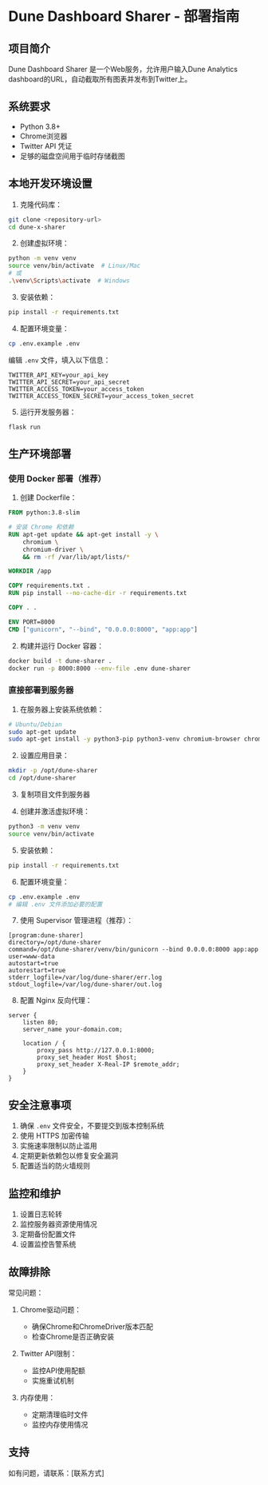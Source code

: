 # Dune Dashboard Sharer - 部署指南

## 项目简介
Dune Dashboard Sharer 是一个Web服务，允许用户输入Dune Analytics dashboard的URL，自动截取所有图表并发布到Twitter上。

## 系统要求
- Python 3.8+
- Chrome浏览器
- Twitter API 凭证
- 足够的磁盘空间用于临时存储截图

## 本地开发环境设置

1. 克隆代码库：
```bash
git clone <repository-url>
cd dune-x-sharer
```

2. 创建虚拟环境：
```bash
python -m venv venv
source venv/bin/activate  # Linux/Mac
# 或
.\venv\Scripts\activate  # Windows
```

3. 安装依赖：
```bash
pip install -r requirements.txt
```

4. 配置环境变量：
```bash
cp .env.example .env
```
编辑 `.env` 文件，填入以下信息：
```
TWITTER_API_KEY=your_api_key
TWITTER_API_SECRET=your_api_secret
TWITTER_ACCESS_TOKEN=your_access_token
TWITTER_ACCESS_TOKEN_SECRET=your_access_token_secret
```

5. 运行开发服务器：
```bash
flask run
```

## 生产环境部署

### 使用 Docker 部署（推荐）

1. 创建 Dockerfile：
```dockerfile
FROM python:3.8-slim

# 安装 Chrome 和依赖
RUN apt-get update && apt-get install -y \
    chromium \
    chromium-driver \
    && rm -rf /var/lib/apt/lists/*

WORKDIR /app

COPY requirements.txt .
RUN pip install --no-cache-dir -r requirements.txt

COPY . .

ENV PORT=8000
CMD ["gunicorn", "--bind", "0.0.0.0:8000", "app:app"]
```

2. 构建并运行 Docker 容器：
```bash
docker build -t dune-sharer .
docker run -p 8000:8000 --env-file .env dune-sharer
```

### 直接部署到服务器

1. 在服务器上安装系统依赖：
```bash
# Ubuntu/Debian
sudo apt-get update
sudo apt-get install -y python3-pip python3-venv chromium-browser chromium-chromedriver
```

2. 设置应用目录：
```bash
mkdir -p /opt/dune-sharer
cd /opt/dune-sharer
```

3. 复制项目文件到服务器

4. 创建并激活虚拟环境：
```bash
python3 -m venv venv
source venv/bin/activate
```

5. 安装依赖：
```bash
pip install -r requirements.txt
```

6. 配置环境变量：
```bash
cp .env.example .env
# 编辑 .env 文件添加必要的配置
```

7. 使用 Supervisor 管理进程（推荐）：
```
[program:dune-sharer]
directory=/opt/dune-sharer
command=/opt/dune-sharer/venv/bin/gunicorn --bind 0.0.0.0:8000 app:app
user=www-data
autostart=true
autorestart=true
stderr_logfile=/var/log/dune-sharer/err.log
stdout_logfile=/var/log/dune-sharer/out.log
```

8. 配置 Nginx 反向代理：
```nginx
server {
    listen 80;
    server_name your-domain.com;

    location / {
        proxy_pass http://127.0.0.1:8000;
        proxy_set_header Host $host;
        proxy_set_header X-Real-IP $remote_addr;
    }
}
```

## 安全注意事项

1. 确保 `.env` 文件安全，不要提交到版本控制系统
2. 使用 HTTPS 加密传输
3. 实施速率限制以防止滥用
4. 定期更新依赖包以修复安全漏洞
5. 配置适当的防火墙规则

## 监控和维护

1. 设置日志轮转
2. 监控服务器资源使用情况
3. 定期备份配置文件
4. 设置监控告警系统

## 故障排除

常见问题：

1. Chrome驱动问题：
   - 确保Chrome和ChromeDriver版本匹配
   - 检查Chrome是否正确安装

2. Twitter API限制：
   - 监控API使用配额
   - 实施重试机制

3. 内存使用：
   - 定期清理临时文件
   - 监控内存使用情况

## 支持

如有问题，请联系：[联系方式]

